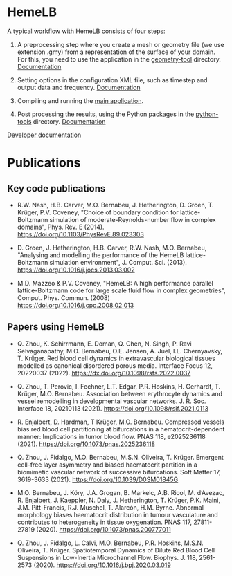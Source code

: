# HemeLB

A typical workflow with HemeLB consists of four steps:

1. A preprocessing step where you create a mesh or geometry file (we
   use extension .gmy) from a representation of the surface of your
   domain. For this, you need to use the application in the
   [geometry-tool](../geometry-tool)
   directory. [Documentation](user/geometry-tool.md)

2. Setting options in the configuration XML file, such as timestep and
   output data and
   frequency. [Documentation](user/XmlConfiguration.md)

3. Compiling and running the
   [main application](user/main-application.md).

4. Post processing the results, using the Python packages in the
   [python-tools](../python-tools) directory. [Documentation](user/python-tools.md)


[Developer documentation](dev)

# Publications

## Key code publications

- R.W. Nash, H.B. Carver, M.O. Bernabeu, J. Hetherington, D. Groen, T.
  Krüger, P.V. Coveney, "Choice of boundary condition for
  lattice-Boltzmann simulation of moderate-Reynolds-number flow in
  complex domains", Phys. Rev. E (2014).
  https://doi.org/10.1103/PhysRevE.89.023303

- D. Groen, J. Hetherington, H.B. Carver, R.W. Nash, M.O. Bernabeu,
  "Analysing and modelling the performance of the HemeLB
  lattice-Boltzmann simulation environment", J. Comput. Sci. (2013).
  https://doi.org/10.1016/j.jocs.2013.03.002

- M.D. Mazzeo & P.V. Coveney, "HemeLB: A high performance parallel
  lattice-Boltzmann code for large scale fluid flow in complex
  geometries", Comput. Phys. Commun. (2008)
  https://doi.org/10.1016/j.cpc.2008.02.013


## Papers using HemeLB

- Q. Zhou, K. Schirrmann, E. Doman, Q. Chen, N. Singh, P. Ravi Selvaganapathy,
  M.O. Bernabeu, O.E. Jensen, A. Juel, I.L. Chernyavsky, T. Krüger.
  Red blood cell dynamics in extravascular biological tissues modelled as
  canonical disordered porous media. Interface Focus 12, 20220037 (2022).
  https://dx.doi.org/10.1098/rsfs.2022.0037

- Q. Zhou, T. Perovic, I. Fechner, L.T. Edgar, P.R. Hoskins, H. Gerhardt,
  T. Krüger, M.O. Bernabeu. Association between erythrocyte dynamics and
  vessel remodelling in developmental vascular networks.
  J. R. Soc. Interface 18, 20210113 (2021).
  https://doi.org/10.1098/rsif.2021.0113

- R. Enjalbert, D. Hardman, T Krüger, M.O. Bernabeu. Compressed vessels
  bias red blood cell partitioning at bifurcations in a hematocrit-dependent
  manner: Implications in tumor blood flow. PNAS 118, e2025236118 (2021).
  https://doi.org/10.1073/pnas.2025236118

- Q. Zhou, J. Fidalgo, M.O. Bernabeu, M.S.N. Oliveira, T. Krüger.
  Emergent cell-free layer asymmetry and biased haematocrit partition
  in a biomimetic vascular network of successive bifurcations.
  Soft Matter 17, 3619-3633 (2021).
  https://doi.org/10.1039/D0SM01845G

- M.O. Bernabeu, J. Köry, J.A. Grogan, B. Markelc, A.B. Ricol, M. d’Avezac,
  R. Enjalbert, J. Kaeppler, N. Daly, J. Hetherington, T. Krüger, P.K. Maini,
  J.M. Pitt-Francis, R.J. Muschel, T. Alarcón, H.M. Byrne. Abnormal morphology
  biases haematocrit distribution in tumour vasculature and contributes to
  heterogeneity in tissue oxygenation. PNAS 117, 27811-27819 (2020).
  https://doi.org/10.1073/pnas.200777011

- Q. Zhou, J. Fidalgo, L. Calvi, M.O. Bernabeu, P.R. Hoskins, M.S.N. Oliveira,
  T. Krüger. Spatiotemporal Dynamics of Dilute Red Blood Cell Suspensions
  in Low-Inertia Microchannel Flow. Biophys. J. 118, 2561-2573 (2020).
  https://doi.org/10.1016/j.bpj.2020.03.019
